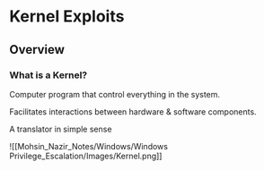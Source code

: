 # Kernel Exploits

## Overview

### What is a Kernel?

Computer program that control everything in the system.

Facilitates interactions between hardware & software components.

A translator in simple sense

![[Mohsin_Nazir_Notes/Windows/Windows Privilege_Escalation/Images/Kernel.png]]


 







